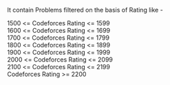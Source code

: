 It contain Problems filtered on the basis of Rating like -

1500 <= Codeforces Rating <= 1599 <br/>
1600 <= Codeforces Rating <= 1699 <br/>
1700 <= Codeforces Rating <= 1799 <br/>
1800 <= Codeforces Rating <= 1899 <br/>
1900 <= Codeforces Rating <= 1999 <br/>
2000 <= Codeforces Rating <= 2099 <br/>
2100 <= Codeforces Rating <= 2199 <br/>
Codeforces Rating >= 2200
